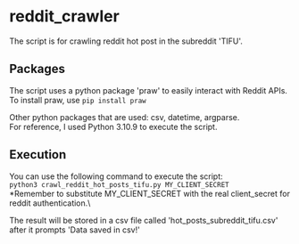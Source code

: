 # reddit_crawler
The script is for crawling reddit hot post in the subreddit 'TIFU'.
## Packages
The script uses a python package 'praw' to easily interact with Reddit APIs.\
To install praw, use ```pip install praw```

Other python packages that are used: csv, datetime, argparse.\
For reference, I used Python 3.10.9 to execute the script.
## Execution
You can use the following command to execute the script: \
```python3 crawl_reddit_hot_posts_tifu.py MY_CLIENT_SECRET ```\
*Remember to substitute MY_CLIENT_SECRET with the real client_secret for reddit authentication.\

The result will be stored in a csv file called 'hot_posts_subreddit_tifu.csv' after it prompts 'Data saved in csv!'
